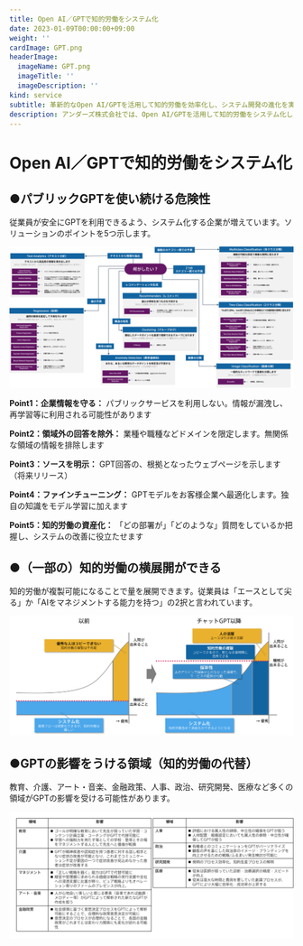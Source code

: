 ```yaml
---
title: Open AI／GPTで知的労働をシステム化
date: 2023-01-09T00:00:00+09:00
weight: ''
cardImage: GPT.png
headerImage:
  imageName: GPT.png
  imageTitle: ''
  imageDescription: ''
kind: service
subtitle: 革新的なOpen AI/GPTを活用して知的労働を効率化し、システム開発の進化を実現
description: アンダーズ株式会社では、Open AI/GPTを活用して知的労働をシステム化し、効率性と品質を向上させます。AIによる自動化と自然言語処理の能力を活かし、プロジェクトの生産性を向上させ、お客様のニーズに迅速かつ柔軟に対応します。企業の大きな資産になる可能性を秘めているOpen AI/GPTは、活用経験も豊富なアンダーズにお任せください。
---
```

# Open AI／GPTで知的労働をシステム化



## ●パブリックGPTを使い続ける危険性

従業員が安全にGPTを利用できるよう、システム化する企業が増えています。ソリューションのポイントを5つ示します。


![](/gpt2.png)

**Point1：企業情報を守る：** パブリックサービスを利用しない。情報が漏洩し、再学習等に利用される可能性があります

**Point2：領域外の回答を除外：** 業種や職種などドメインを限定します。無関係な領域の情報を排除します

**Point3：ソースを明示：** GPT回答の、根拠となったウェブページを示します（将来リリース）

**Point4：ファインチューニング：** GPTモデルをお客様企業へ最適化します。独自の知識をモデル学習に加えます

**Point5：知的労働の資産化：** 「どの部署が」「どのような」質問をしているか把握し、システムの改善に役立たせます



## ●（一部の）知的労働の横展開ができる

知的労働が複製可能になることで量を展開できます。従業員は「エースとして尖る」か「AIをマネジメントする能力を持つ」の2択と言われています。

![](/GPT3.png)

## ●GPTの影響をうける領域（知的労働の代替）

教育、介護、アート・音楽、金融政策、人事、政治、研究開発、医療など多くの領域がGPTの影響を受ける可能性があります。

![](/GPT4.png)
